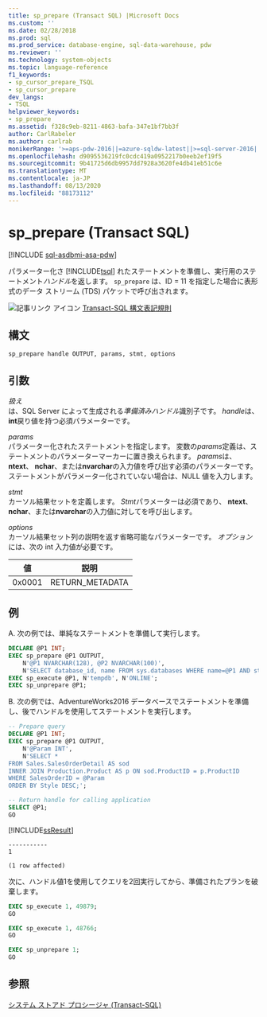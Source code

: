 ```yaml
---
title: sp_prepare (Transact SQL) |Microsoft Docs
ms.custom: ''
ms.date: 02/28/2018
ms.prod: sql
ms.prod_service: database-engine, sql-data-warehouse, pdw
ms.reviewer: ''
ms.technology: system-objects
ms.topic: language-reference
f1_keywords:
- sp_cursor_prepare_TSQL
- sp_cursor_prepare
dev_langs:
- TSQL
helpviewer_keywords:
- sp_prepare
ms.assetid: f328c9eb-8211-4863-bafa-347e1bf7bb3f
author: CarlRabeler
ms.author: carlrab
monikerRange: '>=aps-pdw-2016||=azure-sqldw-latest||>=sql-server-2016||=sqlallproducts-allversions||>=sql-server-linux-2017||=azuresqldb-mi-current'
ms.openlocfilehash: d9095536219fc0cdc419a0952217b0eeb2ef19f5
ms.sourcegitcommit: 9b41725d6db9957dd7928a3620fe4db41eb51c6e
ms.translationtype: MT
ms.contentlocale: ja-JP
ms.lasthandoff: 08/13/2020
ms.locfileid: "88173112"
---
```

# <a name="sp_prepare-transact-sql"></a>sp_prepare (Transact SQL)
[!INCLUDE [sql-asdbmi-asa-pdw](../../includes/applies-to-version/sql-asdbmi-asa-pdw.md)]

パラメーター化さ [!INCLUDE[tsql](../../includes/tsql-md.md)] れたステートメントを準備し、実行用のステートメント*ハンドル*を返します。  `sp_prepare` は、ID = 11 を指定した場合に表形式のデータ ストリーム (TDS) パケットで呼び出されます。  
  
 ![記事リンク アイコン](../../database-engine/configure-windows/media/topic-link.gif "トピック リンク アイコン") [Transact-SQL 構文表記規則](../../t-sql/language-elements/transact-sql-syntax-conventions-transact-sql.md)  
  
## <a name="syntax"></a>構文  
  
```syntaxsql  
sp_prepare handle OUTPUT, params, stmt, options  
```  
  
## <a name="arguments"></a>引数  
 *扱え*  
 は、SQL Server によって生成される*準備済みハンドル*識別子です。 *handle*は、 **int**戻り値を持つ必須パラメーターです。  
  
 *params*  
 パラメーター化されたステートメントを指定します。 変数の*params*定義は、ステートメントのパラメーターマーカーに置き換えられます。 *params*は、 **ntext**、 **nchar**、または**nvarchar**の入力値を呼び出す必須のパラメーターです。 ステートメントがパラメーター化されていない場合は、NULL 値を入力します。  
  
 *stmt*  
 カーソル結果セットを定義します。 *Stmt*パラメーターは必須であり、 **ntext**、 **nchar**、または**nvarchar**の入力値に対してを呼び出します。  
  
 *options*  
 カーソル結果セット列の説明を返す省略可能なパラメーターです。 *オプション*には、次の int 入力値が必要です。  
  
|値|説明|  
|-----------|-----------------|  
|0x0001|RETURN_METADATA|  
  
## <a name="examples"></a>例  
A. 次の例では、単純なステートメントを準備して実行します。  
  
```sql  
DECLARE @P1 INT;  
EXEC sp_prepare @P1 OUTPUT,   
    N'@P1 NVARCHAR(128), @P2 NVARCHAR(100)',  
    N'SELECT database_id, name FROM sys.databases WHERE name=@P1 AND state_desc = @P2';  
EXEC sp_execute @P1, N'tempdb', N'ONLINE';  
EXEC sp_unprepare @P1;  
```

B. 次の例では、AdventureWorks2016 データベースでステートメントを準備し、後でハンドルを使用してステートメントを実行します。

```sql
-- Prepare query
DECLARE @P1 INT;  
EXEC sp_prepare @P1 OUTPUT,   
    N'@Param INT',  
    N'SELECT *
FROM Sales.SalesOrderDetail AS sod
INNER JOIN Production.Product AS p ON sod.ProductID = p.ProductID
WHERE SalesOrderID = @Param
ORDER BY Style DESC;';  

-- Return handle for calling application
SELECT @P1;
GO
```
[!INCLUDE[ssResult](../../includes/ssresult-md.md)]

```
-----------
1

(1 row affected)
```

次に、ハンドル値1を使用してクエリを2回実行してから、準備されたプランを破棄します。

```sql
EXEC sp_execute 1, 49879;  
GO

EXEC sp_execute 1, 48766;
GO

EXEC sp_unprepare 1; 
GO
```
  
## <a name="see-also"></a>参照  
 [システム ストアド プロシージャ &#40;Transact-SQL&#41;](../../relational-databases/system-stored-procedures/system-stored-procedures-transact-sql.md)  
  

